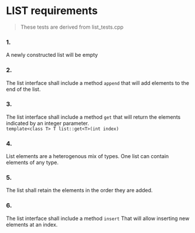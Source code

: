 # LIST requirements
>These tests are derived from list_tests.cpp

### 1.
A newly constructed list will be empty

### 2.
The list interface shall include a method `append` that will add elements to the end of the list.

### 3.
The list interface shall include a method `get` that will return the elements indicated by an integer parameter.  
`template<class T> T list::get<T>(int index)`

### 4.
List elements are a heterogenous mix of types.
One list can contain elements of any type.

### 5.
The list shall retain the elements in the order they are added.

### 6.
The list interface shall include a method `insert` That will allow inserting new elements at an index.
